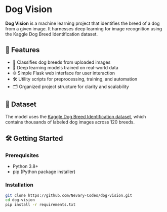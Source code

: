 # Dog Vision

**Dog Vision** is a machine learning project that identifies the breed of a dog from a given image. It harnesses deep learning for image recognition using the Kaggle Dog Breed Identification dataset.

## 🚀 Features

- 🐶 Classifies dog breeds from uploaded images
- 🧠 Deep learning models trained on real-world data
- 🌐 Simple Flask web interface for user interaction
- 🛠️ Utility scripts for preprocessing, training, and automation
- 🗂️ Organized project structure for clarity and scalability

## 📂 Dataset

The model uses the [Kaggle Dog Breed Identification dataset](https://www.kaggle.com/c/dog-breed-identification), which contains thousands of labeled dog images across 120 breeds.

## 🛠️ Getting Started

### Prerequisites

- Python 3.8+
- pip (Python package installer)

### Installation

```bash
git clone https://github.com/Nevary-Codes/dog-vision.git
cd dog-vision
pip install -r requirements.txt

